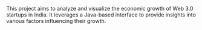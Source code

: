 This project aims to analyze and visualize the economic growth of Web 3.0 startups in India. It leverages a Java-based interface to provide insights into various factors influencing their growth.
